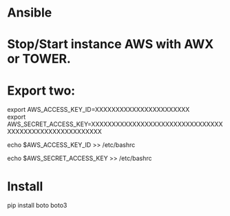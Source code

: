 # Ansible
# Stop/Start instance AWS with AWX or TOWER.

# Export two: 
export AWS_ACCESS_KEY_ID=XXXXXXXXXXXXXXXXXXXXXXX  
export AWS_SECRET_ACCESS_KEY=XXXXXXXXXXXXXXXXXXXXXXXXXXXXXXXXXXXXXXXXXXXXXXXXXXXXXXX

echo $AWS_ACCESS_KEY_ID >> /etc/bashrc

echo $AWS_SECRET_ACCESS_KEY >> /etc/bashrc

# Install 
pip install boto boto3


